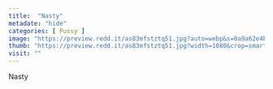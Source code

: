```yaml
---
title:  "Nasty"
metadate: "hide"
categories: [ Pussy ]
image: "https://preview.redd.it/as83mfstztq51.jpg?auto=webp&s=0a9a62e4bde1fe061bcefd827058454c01902473"
thumb: "https://preview.redd.it/as83mfstztq51.jpg?width=1080&crop=smart&auto=webp&s=b7f37b6ecc205bc41b537cbbd2fa95eeb29c0e8b"
visit: ""
---
```

Nasty
